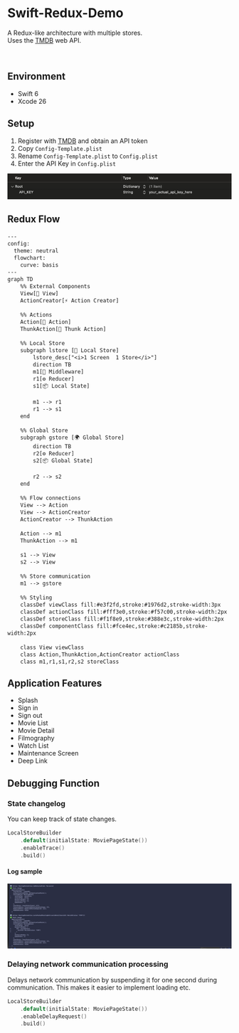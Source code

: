 # Swift-Redux-Demo
A Redux-like architecture with multiple stores.  
Uses the [TMDB](https://www.themoviedb.org/) web API.

<img src="screenshots/recording.gif" alt=""/>


## Environment
- Swift 6
- Xcode 26

## Setup
1. Register with [TMDB](https://www.themoviedb.org/) and obtain an API token
2. Copy `Config-Template.plist`
3. Rename `Config-Template.plist` to `Config.plist`
4. Enter the API Key in `Config.plist`
<img src="screenshots/screenshots04.png" alt=""/>

## Redux Flow
```mermaid
---
config:
  theme: neutral
  flowchart:
    curve: basis
---
graph TD
    %% External Components
    View[📱 View]
    ActionCreator[⚡ Action Creator]
    
    %% Actions
    Action[🎯 Action]
    ThunkAction[🔄 Thunk Action]
    
    %% Local Store
    subgraph lstore [🏪 Local Store]
        lstore_desc["<i>1 Screen  1 Store</i>"]
        direction TB
        m1[🔧 Middleware] 
        r1[⚙️ Reducer]
        s1[📦 Local State]
        
        m1 --> r1
        r1 --> s1
    end
    
    %% Global Store  
    subgraph gstore [🌍 Global Store]
        direction TB
        r2[⚙️ Reducer] 
        s2[📦 Global State]
        
        r2 --> s2
    end
    
    %% Flow connections
    View --> Action
    View --> ActionCreator
    ActionCreator --> ThunkAction
    
    Action --> m1
    ThunkAction --> m1
    
    s1 --> View
    s2 --> View
    
    %% Store communication
    m1 --> gstore
    
    %% Styling
    classDef viewClass fill:#e3f2fd,stroke:#1976d2,stroke-width:3px
    classDef actionClass fill:#fff3e0,stroke:#f57c00,stroke-width:2px
    classDef storeClass fill:#f1f8e9,stroke:#388e3c,stroke-width:2px
    classDef componentClass fill:#fce4ec,stroke:#c2185b,stroke-width:2px
    
    class View viewClass
    class Action,ThunkAction,ActionCreator actionClass
    class m1,r1,s1,r2,s2 storeClass
```


## Application Features
- Splash
- Sign in
- Sign out
- Movie List
- Movie Detail
- Filmography
- Watch List
- Maintenance Screen
- Deep Link

## Debugging Function
### State changelog
You can keep track of state changes.
```swift
LocalStoreBuilder
    .default(initialState: MoviePageState())
    .enableTrace()
    .build()
```

#### Log sample

<img src="screenshots/screenshots05.png" alt=""/>

### Delaying network communication processing
Delays network communication by suspending it for one second during communication. This makes it easier to implement loading etc.
```swift
LocalStoreBuilder
    .default(initialState: MoviePageState())
    .enableDelayRequest()
    .build()
```
